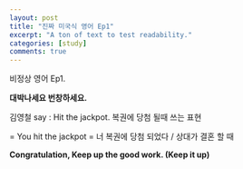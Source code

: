 ```yaml
---
layout: post
title: "진짜 미국식 영어 Ep1"
excerpt: "A ton of text to test readability."
categories: [study]
comments: true
---
```


비정상 영어 Ep1. 

<b> 대박나세요 번창하세요. </b>

김영철 say : Hit the jackpot. 복권에 당첨 될때 쓰는 표현

= You hit the jackpot = 너 복권에 당첨 되었다 / 상대가 결혼 할 때

<b>Congratulation, Keep up the good work. &#40;Keep it up&#41;</b>
